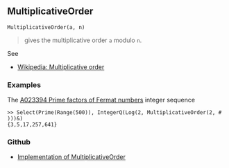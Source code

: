## MultiplicativeOrder

```
MultiplicativeOrder(a, n)
```

> gives the multiplicative order `a` modulo `n`.

See
* [Wikipedia: Multiplicative order](https://en.wikipedia.org/wiki/Multiplicative_order)

### Examples

The [A023394 Prime factors of Fermat numbers](https://oeis.org/A023394) integer sequence
 
```
>> Select(Prime(Range(500)), IntegerQ(Log(2, MultiplicativeOrder(2, # )))&) 
{3,5,17,257,641}
```

### Github

* [Implementation of MultiplicativeOrder](https://github.com/axkr/symja_android_library/blob/master/symja_android_library/matheclipse-core/src/main/java/org/matheclipse/core/builtin/NumberTheory.java#L3607) 
